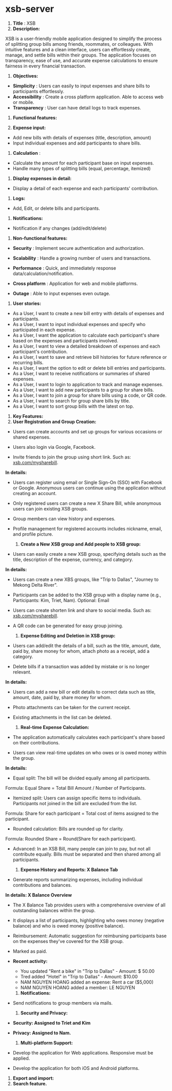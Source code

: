 # xsb-server

1. **Title** : XSB
2. **Description:**

XSB is a user-friendly mobile application designed to simplify the process of splitting group bills among friends, roommates, or colleagues. With intuitive features and a clean interface, users can effortlessly create, manage, and settle bills within their groups. The application focuses on transparency, ease of use, and accurate expense calculations to ensure fairness in every financial transaction.

1. **Objectives:**

- **Simplicity** : Users can easily to input expenses and share bills to participants effortlessly.
- **Accessibility** : Create a cross platform application. Able to access web or mobile.
- **Transparency** : User can have detail logs to track expenses.

1. **Functional features:**

1. **Expense input:**

- Add new bills with details of expenses (title, description, amount)
- Input individual expenses and add participants to share bills.

1. **Calculation** :

- Calculate the amount for each participant base on input expenses.
- Handle many types of splitting bills (equal, percentage, itemized)

1. **Display expenses in detail:**

- Display a detail of each expense and each participants' contribution.

1. **Logs:**

- Add, Edit, or delete bills and participants.

1. **Notifications:**

- Notification if any changes (add/edit/delete)

1. **Non-functional features:**

- **Security** : Implement secure authentication and authorization.

- **Scalability** : Handle a growing number of users and transactions.
- **Performance** : Quick, and immediately response data/calculation/notification.
- **Cross platform** : Application for web and mobile platforms.
- **Outage** : Able to input expenses even outage.

1. **User stories:**

- As a User, I want to create a new bill entry with details of expenses and participants.
- As a User, I want to input individual expenses and specify who participated in each expense.
- As a User, I want the application to calculate each participant's share based on the expenses and participants involved.
- As a User, I want to view a detailed breakdown of expenses and each participant's contribution.
- As a User, I want to save and retrieve bill histories for future reference or recurring bills.
- As a User, I want the option to edit or delete bill entries and participants.
- As a User, I want to receive notifications or summaries of shared expenses.
- As a User, I want to login to application to track and manage expenses.
- As a User, I want to add new participants to a group for share bills.
- As a User, I want to join a group for share bills using a code, or QR code.
- As a User, I want to search for group share bills by title.
- As a User, I want to sort group bills with the latest on top.

1. **Key Features:**
  1. **User Registration and Group Creation:**

- Users can create accounts and set up groups for various occasions or shared expenses.

- Users also login via Google, Facebook.
- Invite friends to join the group using short link. Such as: [xsb.com/mysharebill](http://xsb.com/mysharebill).

**In details:**

- Users can register using email or Single Sign-On (SSO) with Facebook or Google. Anonymous users can continue using the application without creating an account.
- Only registered users can create a new X Share Bill, while anonymous users can join existing XSB groups.
- Group members can view history and expenses.
- Profile management for registered accounts includes nickname, email, and profile picture.

  1. **Create a New XSB group and Add people to XSB group:**

- Users can easily create a new XSB group, specifying details such as the title, description of the expense, currency, and category.

**In details:**

- Users can create a new XBS groups, like "Trip to Dallas", "Journey to Mekong Delta River".
- Participants can be added to the XSB group with a display name (e.g., Participants: Kim, Triet, Nam). Optional: Email
- Users can create shorten link and share to social media. Such as: [xsb.com/mysharebill](http://xsb.com/mysharebill).
- A QR code can be generated for easy group joining.

  1. **Expense Editing and Deletion in XSB group:**

- Users can add/edit the details of a bill, such as the title, amount, date, paid by, share money for whom, attach photo as a receipt, add a category.
- Delete bills if a transaction was added by mistake or is no longer relevant.

**In details:**

- Users can add a new bill or edit details to correct data such as title, amount, date, paid by, share money for whom.
- Photo attachments can be taken for the current receipt.
- Existing attachments in the list can be deleted.

  1. **Real-time Expense Calculation:**

- The application automatically calculates each participant's share based on their contributions.
- Users can view real-time updates on who owes or is owed money within the group.

**In details:**

- Equal split: The bill will be divided equally among all participants.

Formula: Equal Share = Total Bill Amount / Number of Participants.

- Itemized split: Users can assign specific items to individuals. Participants not joined in the bill are excluded from the list.

Formula: Share for each participant = Total cost of items assigned to the participant.

- Rounded calculation: Bills are rounded up for clarity.

Formula: Rounded Share = Round(Share for each participant).

- Advanced: In an XSB Bill, many people can join to pay, but not all contribute equally. Bills must be separated and then shared among all participants.

  1. **Expense History and Reports: X Balance Tab**

- Generate reports summarizing expenses, including individual contributions and balances.

**In details: X Balance Overview**

- The X Balance Tab provides users with a comprehensive overview of all outstanding balances within the group.
- It displays a list of participants, highlighting who owes money (negative balance) and who is owed money (positive balance).
- Reimbursement: Automatic suggestion for reimbursing participants base on the expenses they've covered for the XSB group.
- Marked as paid.
- **Recent activity:**
  - You updated "Rent a bike" in "Trip to Dallas" - Amount: $ 50.00
  - Tred added "Hotel" in "Trip to Dallas" - Amount: $10.00
  - NAM NGUYEN HOANG added an expense: Rent a car ($5,000)
  - NAM NGUYEN HOANG added a member: LE NGUYEN

  1. **Notifications:**

- Send notifications to group members via mails.

  1. **Security and Privacy:**

- **Security: Assigned to Triet and Kim**
- **Privacy: Assigned to Nam.**

  1. **Multi-platform Support:**

- Develop the application for Web applications. Responsive must be applied.
- Develop the application for both iOS and Android platforms.

1. **Export and import:**
2. **Search feature.**